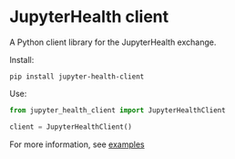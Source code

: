 # JupyterHealth client 

A Python client library for the JupyterHealth exchange.

Install:

```
pip install jupyter-health-client
```

Use:

```python
from jupyter_health_client import JupyterHealthClient

client = JupyterHealthClient()
```


For more information, see [examples](https://jupyterhealth.org/software-documentation/)
